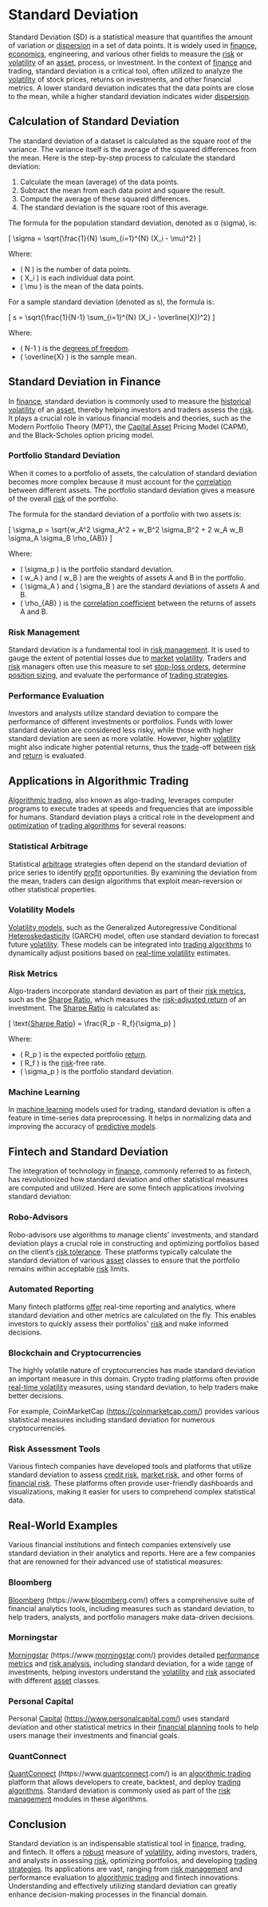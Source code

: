 # Standard Deviation

Standard Deviation (SD) is a statistical measure that quantifies the amount of variation or [dispersion](../d/dispersion.md) in a set of data points. It is widely used in [finance](../f/finance.md), [economics](../e/economics.md), engineering, and various other fields to measure the [risk](../r/risk.md) or [volatility](../v/volatility.md) of an [asset](../a/asset.md), process, or investment. In the context of [finance](../f/finance.md) and trading, standard deviation is a critical tool, often utilized to analyze the [volatility](../v/volatility.md) of stock prices, returns on investments, and other financial metrics. A lower standard deviation indicates that the data points are close to the mean, while a higher standard deviation indicates wider [dispersion](../d/dispersion.md).

## Calculation of Standard Deviation

The standard deviation of a dataset is calculated as the square root of the variance. The variance itself is the average of the squared differences from the mean. Here is the step-by-step process to calculate the standard deviation:

1. Calculate the mean (average) of the data points.
2. Subtract the mean from each data point and square the result.
3. Compute the average of these squared differences.
4. The standard deviation is the square root of this average.

The formula for the population standard deviation, denoted as σ (sigma), is:

\[ \sigma = \sqrt{\frac{1}{N} \sum_{i=1}^{N} (X_i - \mu)^2} \]

Where:
- \( N \) is the number of data points.
- \( X_i \) is each individual data point.
- \( \mu \) is the mean of the data points.

For a sample standard deviation (denoted as s), the formula is:

\[ s = \sqrt{\frac{1}{N-1} \sum_{i=1}^{N} (X_i - \overline{X})^2} \]

Where:
- \( N-1 \) is the [degrees of freedom](../d/degrees_of_freedom.md).
- \( \overline{X} \) is the sample mean.

## Standard Deviation in Finance

In [finance](../f/finance.md), standard deviation is commonly used to measure the [historical volatility](../h/historical_volatility.md) of an [asset](../a/asset.md), thereby helping investors and traders assess the [risk](../r/risk.md). It plays a crucial role in various financial models and theories, such as the Modern Portfolio Theory (MPT), the [Capital Asset](../c/capital_asset.md) Pricing Model (CAPM), and the Black-Scholes option pricing model.

### Portfolio Standard Deviation

When it comes to a portfolio of assets, the calculation of standard deviation becomes more complex because it must account for the [correlation](../c/correlation.md) between different assets. The portfolio standard deviation gives a measure of the overall [risk](../r/risk.md) of the portfolio.

The formula for the standard deviation of a portfolio with two assets is:

\[ \sigma_p = \sqrt{w_A^2 \sigma_A^2 + w_B^2 \sigma_B^2 + 2 w_A w_B \sigma_A \sigma_B \rho_{AB}} \]

Where:
- \( \sigma_p \) is the portfolio standard deviation.
- \( w_A \) and \( w_B \) are the weights of assets A and B in the portfolio.
- \( \sigma_A \) and \( \sigma_B \) are the standard deviations of assets A and B.
- \( \rho_{AB} \) is the [correlation coefficient](../c/correlation_coefficient.md) between the returns of assets A and B.

### Risk Management

Standard deviation is a fundamental tool in [risk management](../r/risk_management.md). It is used to gauge the extent of potential losses due to [market](../m/market.md) [volatility](../v/volatility.md). Traders and [risk](../r/risk.md) managers often use this measure to set [stop-loss orders](../s/stop-loss_orders.md), determine [position sizing](../p/position_sizing.md), and evaluate the performance of [trading strategies](../t/trading_strategies.md).

### Performance Evaluation

Investors and analysts utilize standard deviation to compare the performance of different investments or portfolios. Funds with lower standard deviation are considered less risky, while those with higher standard deviation are seen as more volatile. However, higher [volatility](../v/volatility.md) might also indicate higher potential returns, thus the [trade](../t/trade.md)-off between [risk](../r/risk.md) and [return](../r/return.md) is evaluated.

## Applications in Algorithmic Trading

[Algorithmic trading](../a/accountability.md), also known as algo-trading, leverages computer programs to execute trades at speeds and frequencies that are impossible for humans. Standard deviation plays a critical role in the development and [optimization](../o/optimization.md) of [trading algorithms](../t/trading_algorithms.md) for several reasons:

### Statistical Arbitrage

Statistical [arbitrage](../a/arbitrage.md) strategies often depend on the standard deviation of price series to identify [profit](../p/profit.md) opportunities. By examining the deviation from the mean, traders can design algorithms that exploit mean-reversion or other statistical properties.

### Volatility Models

[Volatility models](../v/volatility_models.md), such as the Generalized Autoregressive Conditional [Heteroskedasticity](../h/heteroskedasticity.md) (GARCH) model, often use standard deviation to forecast future [volatility](../v/volatility.md). These models can be integrated into [trading algorithms](../t/trading_algorithms.md) to dynamically adjust positions based on [real-time volatility](../r/real-time_volatility.md) estimates.

### Risk Metrics

Algo-traders incorporate standard deviation as part of their [risk metrics](../r/risk_metrics.md), such as the [Sharpe Ratio](../s/sharpe_ratio.md), which measures the [risk-adjusted return](../r/risk-adjusted_return.md) of an investment. The [Sharpe Ratio](../s/sharpe_ratio.md) is calculated as:

\[ \text{[Sharpe Ratio](../s/sharpe_ratio.md)} = \frac{R_p - R_f}{\sigma_p} \]

Where:
- \( R_p \) is the expected portfolio [return](../r/return.md).
- \( R_f \) is the [risk](../r/risk.md)-free rate.
- \( \sigma_p \) is the portfolio standard deviation.

### Machine Learning

In [machine learning](../m/machine_learning.md) models used for trading, standard deviation is often a feature in time-series data preprocessing. It helps in normalizing data and improving the accuracy of [predictive models](../p/predictive_models_in_trading.md).

## Fintech and Standard Deviation

The integration of technology in [finance](../f/finance.md), commonly referred to as fintech, has revolutionized how standard deviation and other statistical measures are computed and utilized. Here are some fintech applications involving standard deviation:

### Robo-Advisors

Robo-advisors use algorithms to manage clients' investments, and standard deviation plays a crucial role in constructing and optimizing portfolios based on the client’s [risk tolerance](../r/risk_tolerance.md). These platforms typically calculate the standard deviation of various [asset](../a/asset.md) classes to ensure that the portfolio remains within acceptable [risk](../r/risk.md) limits.

### Automated Reporting

Many fintech platforms [offer](../o/offer.md) real-time reporting and analytics, where standard deviation and other metrics are calculated on the fly. This enables investors to quickly assess their portfolios' [risk](../r/risk.md) and make informed decisions.

### Blockchain and Cryptocurrencies

The highly volatile nature of cryptocurrencies has made standard deviation an important measure in this domain. Crypto trading platforms often provide [real-time volatility](../r/real-time_volatility.md) measures, using standard deviation, to help traders make better decisions. 

For example, CoinMarketCap (https://coinmarketcap.com/) provides various statistical measures including standard deviation for numerous cryptocurrencies.

### Risk Assessment Tools

Various fintech companies have developed tools and platforms that utilize standard deviation to assess [credit risk](../c/credit_risk.md), [market risk](../m/market_risk.md), and other forms of [financial risk](../f/financial_risk.md). These platforms often provide user-friendly dashboards and visualizations, making it easier for users to comprehend complex statistical data.

## Real-World Examples

Various financial institutions and fintech companies extensively use standard deviation in their analytics and reports. Here are a few companies that are renowned for their advanced use of statistical measures:

### Bloomberg

[Bloomberg](../b/bloomberg.md) (https://www.[bloomberg](../b/bloomberg.md).com/) offers a comprehensive suite of financial analytics tools, including measures such as standard deviation, to help traders, analysts, and portfolio managers make data-driven decisions.

### Morningstar

[Morningstar](../m/morningstar.md) (https://www.[morningstar](../m/morningstar.md).com/) provides detailed [performance metrics](../p/performance_metrics.md) and [risk analysis](../r/risk_analysis.md), including standard deviation, for a wide [range](../r/range.md) of investments, helping investors understand the [volatility](../v/volatility.md) and [risk](../r/risk.md) associated with different [asset](../a/asset.md) classes.

### Personal Capital

Personal [Capital](../c/capital.md) (https://www.personalcapital.com/) uses standard deviation and other statistical metrics in their [financial planning](../f/financial_planning.md) tools to help users manage their investments and financial goals.

### QuantConnect

[QuantConnect](../q/quantconnect.md) (https://www.[quantconnect](../q/quantconnect.md).com/) is an [algorithmic trading](../a/accountability.md) platform that allows developers to create, backtest, and deploy [trading algorithms](../t/trading_algorithms.md). Standard deviation is commonly used as part of the [risk management](../r/risk_management.md) modules in these algorithms.

## Conclusion

Standard deviation is an indispensable statistical tool in [finance](../f/finance.md), trading, and fintech. It offers a [robust](../r/robust.md) measure of [volatility](../v/volatility.md), aiding investors, traders, and analysts in assessing [risk](../r/risk.md), optimizing portfolios, and developing [trading strategies](../t/trading_strategies.md). Its applications are vast, ranging from [risk management](../r/risk_management.md) and performance evaluation to [algorithmic trading](../a/accountability.md) and fintech innovations. Understanding and effectively utilizing standard deviation can greatly enhance decision-making processes in the financial domain.